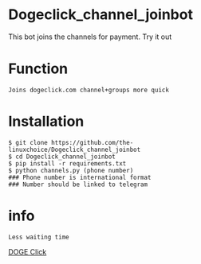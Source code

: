 # Dogeclick_channel_joinbot
This bot joins the channels for payment. Try it out
# Function
``` 
Joins dogeclick.com channel+groups more quick
```
# Installation
```
$ git clone https://github.com/the-linuxchoice/Dogeclick_channel_joinbot
$ cd Dogeclick_channel_joinbot
$ pip install -r requirements.txt
$ python channels.py (phone number)
### Phone number is international format
### Number should be linked to telegram
```
# info
```
Less waiting time
```
[DOGE Click](https://dogeclick.com/)
   
